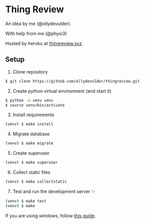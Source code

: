 # Thing Review

An idea by me (@ollydevulder).

With help from me (@physi3)

Hosted by heroku at [thingreview.xyz](https://thingreview.xyz).

## Setup
1. Clone repository
```bash
$ git clone https://github.com/ollydevulder/thingreview.git
```

2. Create python virtual environment (and start it)
```bash
$ python -m venv venv
$ source venv/bin/activate
```

3. Install requirements
```bash
(venv) $ make install
```

4. Migrate database
```bash
(venv) $ make migrate
```

5. Create superuser
```bash
(venv) $ make superuser
```

6. Collect static files
```bash
(venv) $ make collectstatic
```

7. Test and run the development server :sparkles:
```bash
(venv) $ make test
(venv) $ make
```

If you are using windows, follow [this guide](WIN_SETUP.md).
